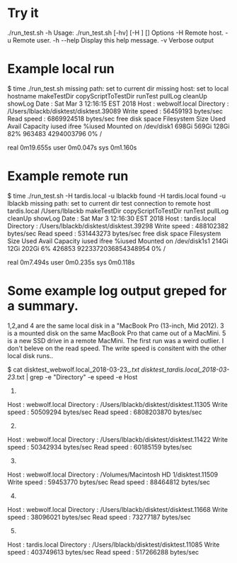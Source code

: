 # Try it
./run_test.sh -h
Usage: ./run_test.sh [-hv] [-H <host>] [<path>]
Options
  -H                      Remote host.
  -u                      Remote user.
  -h --help               Display this help message.
  -v                      Verbose output


# Example local run

$ time ./run_test.sh
missing path: set to current dir
missing host: set to local hostname
makeTestDir
copyScriptToTestDir
runTest
pullLog
cleanUp
showLog
Date        : Sat Mar  3 12:16:15 EST 2018
Host        : webwolf.local
Directory   : /Users/lblackb/disktest/disktest.39089
Write speed : 56459193 bytes/sec
Read speed  : 6869924518 bytes/sec
free disk space
Filesystem   Size   Used  Avail Capacity iused      ifree %iused  Mounted on
/dev/disk1  698Gi  569Gi  128Gi    82%  963483 4294003796    0%   /

real    0m19.655s
user    0m0.047s
sys    0m1.160s

# Example remote run

$ time ./run_test.sh -H tardis.local -u lblackb
found -H tardis.local
found -u lblackb
missing path: set to current dir
test connection to remote host
tardis.local
/Users/lblackb
makeTestDir
copyScriptToTestDir
runTest
pullLog
cleanUp
showLog
Date        : Sat Mar  3 12:16:30 EST 2018
Host        : tardis.local
Directory   : /Users/lblackb/disktest/disktest.39298
Write speed : 488102382 bytes/sec
Read speed  : 531443273 bytes/sec
free disk space
Filesystem     Size   Used  Avail Capacity iused               ifree %iused  Mounted on
/dev/disk1s1  214Gi   12Gi  202Gi     6%  426853 9223372036854348954    0%   /

real    0m7.494s
user    0m0.235s
sys    0m0.118s


# Some example log output greped for a summary.

1,2,and 4 are the same local disk in a "MacBook Pro (13-inch, Mid
2012). 3 is a mounted disk on the same MacBook Pro that came out of a
MacMini.  5 is a new SSD drive in a remote MacMini.  The first run was
a weird outlier. I don't beleve on the read speed.  The write speed is
consitent with the other local disk runs..

  $ cat disktest_webwolf.local_2018-03-23_*.txt disktest_tardis.local_2018-03-23*.txt | grep -e "Directory" -e speed -e Host
  
  1.
  Host        : webwolf.local
  Directory   : /Users/lblackb/disktest/disktest.11305
  Write speed : 50509294 bytes/sec
  Read speed  : 6808203870 bytes/sec
  
  2.
  Host        : webwolf.local
  Directory   : /Users/lblackb/disktest/disktest.11422
  Write speed : 50342934 bytes/sec
  Read speed  : 60185159 bytes/sec
  
  3.
  Host        : webwolf.local
  Directory   : /Volumes/Macintosh HD 1/disktest.11509
  Write speed : 59453770 bytes/sec
  Read speed  : 88464812 bytes/sec
  
  4.
  Host        : webwolf.local
  Directory   : /Users/lblackb/disktest/disktest.11668
  Write speed : 38096021 bytes/sec
  Read speed  : 73277187 bytes/sec
  
  5.
  Host        : tardis.local
  Directory   : /Users/lblackb/disktest/disktest.11085
  Write speed : 403749613 bytes/sec
  Read speed  : 517266288 bytes/sec